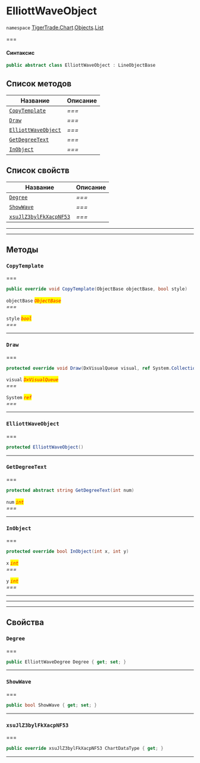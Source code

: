# ElliottWaveObject

`namespace` [TigerTrade.Chart](../../../../).[Objects](../).[List](./)

\===

#### Синтаксис

```csharp
public abstract class ElliottWaveObject : LineObjectBase
```

## Список методов

| Название                                                                | Описание |
| ----------------------------------------------------------------------- | -------- |
| [`CopyTemplate`](elliottwaveobject.cs.md#method-copytemplate)           | _===_    |
| [`Draw`](elliottwaveobject.cs.md#method-draw)                           | _===_    |
| [`ElliottWaveObject`](elliottwaveobject.cs.md#method-elliottwaveobject) | _===_    |
| [`GetDegreeText`](elliottwaveobject.cs.md#method-getdegreetext)         | _===_    |
| [`InObject`](elliottwaveobject.cs.md#method-inobject)                   | _===_    |

## Список свойств

| Название                                                                        | Описание |
| ------------------------------------------------------------------------------- | -------- |
| [`Degree`](elliottwaveobject.cs.md#property-degree)                             | _===_    |
| [`ShowWave`](elliottwaveobject.cs.md#property-showwave)                         | _===_    |
| [`xsuJlZ3bylFkXacpNF53`](elliottwaveobject.cs.md#property-xsujlz3bylfkxacpnf53) | _===_    |

***

***

## Методы

### `CopyTemplate` <a href="#method-copytemplate" id="method-copytemplate"></a>

\===

```csharp
public override void CopyTemplate(ObjectBase objectBase, bool style)
```

`objectBase` _<mark style="color:red;">`ObjectBase`</mark>_\
_===_

`style` _<mark style="color:red;">`bool`</mark>_\
_===_

***

### `Draw` <a href="#method-draw" id="method-draw"></a>

\===

```csharp
protected override void Draw(DxVisualQueue visual, ref System.Collections.Generic.List<ObjectLabelInfo> labels)
```

`visual` _<mark style="color:red;">`DxVisualQueue`</mark>_\
_===_

`System` _<mark style="color:red;">`ref`</mark>_\
_===_

***

### `ElliottWaveObject` <a href="#method-elliottwaveobject" id="method-elliottwaveobject"></a>

\===

```csharp
protected ElliottWaveObject()
```

***

### `GetDegreeText` <a href="#method-getdegreetext" id="method-getdegreetext"></a>

\===

```csharp
protected abstract string GetDegreeText(int num)
```

`num` _<mark style="color:red;">`int`</mark>_\
_===_

***

### `InObject` <a href="#method-inobject" id="method-inobject"></a>

\===

```csharp
protected override bool InObject(int x, int y)
```

`x` _<mark style="color:red;">`int`</mark>_\
_===_

`y` _<mark style="color:red;">`int`</mark>_\
_===_

***

***

***

## Свойства

### `Degree` <a href="#property-degree" id="property-degree"></a>

\===

```csharp
public ElliottWaveDegree Degree { get; set; }
```

***

### `ShowWave` <a href="#property-showwave" id="property-showwave"></a>

\===

```csharp
public bool ShowWave { get; set; }
```

***

### `xsuJlZ3bylFkXacpNF53` <a href="#property-xsujlz3bylfkxacpnf53" id="property-xsujlz3bylfkxacpnf53"></a>

\===

```csharp
public override xsuJlZ3bylFkXacpNF53 ChartDataType { get; }
```

***
